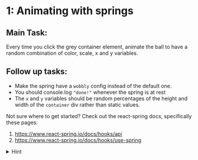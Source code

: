 # 1: Animating with springs

## Main Task:

Every time you click the grey container element, animate the ball to have a random combination of color, scale, x and y variables.

## Follow up tasks:

- Make the spring have a `wobbly` config instead of the default one.
- You should console.log `"done!"` whenever the spring is at rest
- The `x` and `y` variables should be random percentages of the height and width of the `container` div rather than static values.

Not sure where to get started? Check out the react-spring docs, specifically these pages:

1. https://www.react-spring.io/docs/hooks/api
2. https://www.react-spring.io/docs/hooks/use-spring

<details>
  <summary>Hint</summary>

```jsx
<animated.div style={{
     transform: interpolate(
              [scale, x, y],
              (scale, x, y) => `scale(${scale}) translate(${x}px,${y}px)`
            ),
}}>
```

</details>
